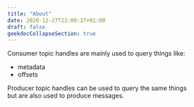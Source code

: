 ```yaml
---
title: "About"
date: 2020-12-27T22:09:37+01:00
draft: false
geekdocCollapseSection: true
---
```

Consumer topic handles are mainly used to query things like:
- metadata
- offsets

Producer topic handles can be used to query the same things  
but are also used to produce messages.